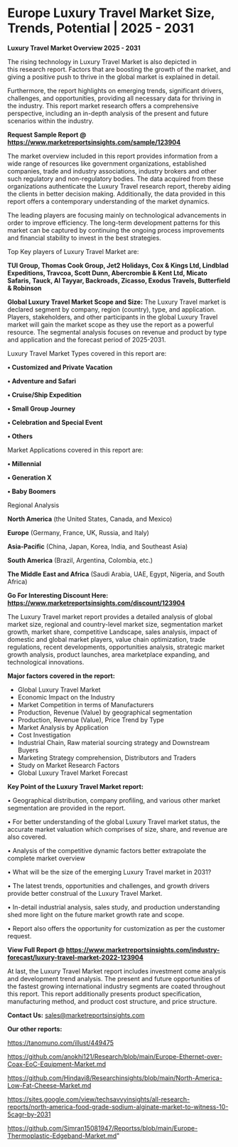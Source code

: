 # Europe Luxury Travel Market Size, Trends, Potential | 2025 - 2031

<Strong> Luxury Travel Market Overview 2025 - 2031</strong>

The rising technology in Luxury Travel Market is also depicted in this research report. Factors that are boosting the growth of the market, and giving a positive push to thrive in the global market is explained in detail.

Furthermore, the report highlights on emerging trends, significant drivers, challenges, and opportunities, providing all necessary data for thriving in the industry. This report market research offers a comprehensive perspective, including an in-depth analysis of the present and future scenarios within the industry.

<strong>Request Sample Report @ <a href=https://www.marketreportsinsights.com/sample/123904>https://www.marketreportsinsights.com/sample/123904</a></strong>

The market overview included in this report provides information from a wide range of resources like government organizations, established companies, trade and industry associations, industry brokers and other such regulatory and non-regulatory bodies. The data acquired from these organizations authenticate the Luxury Travel research report, thereby aiding the clients in better decision making. Additionally, the data provided in this report offers a contemporary understanding of the market dynamics.

The leading players are focusing mainly on technological advancements in order to improve efficiency. The long-term development patterns for this market can be captured by continuing the ongoing process improvements and financial stability to invest in the best strategies.

Top Key players of Luxury Travel Market are:

<strong>TUI Group, Thomas Cook Group, Jet2 Holidays, Cox & Kings Ltd, Lindblad Expeditions, Travcoa, Scott Dunn, Abercrombie & Kent Ltd, Micato Safaris, Tauck, Al Tayyar, Backroads, Zicasso, Exodus Travels, Butterfield & Robinson</strong>

<strong><b>Global Luxury Travel Market Scope and Size:</b></strong>
The Luxury Travel market is declared segment by company, region (country), type, and application. Players, stakeholders, and other participants in the global Luxury Travel market will gain the market scope as they use the report as a powerful resource. The segmental analysis focuses on revenue and product by type and application and the forecast period of 2025-2031.

Luxury Travel Market Types covered in this report are:

<strong>• Customized and Private Vacation

• Adventure and Safari

• Cruise/Ship Expedition

• Small Group Journey

• Celebration and Special Event

• Others</strong>

Market Applications covered in this report are:

<strong>• Millennial

• Generation X

• Baby Boomers</strong> 

Regional Analysis

<strong>North America</strong> (the United States, Canada, and Mexico)

<strong>Europe</strong> (Germany, France, UK, Russia, and Italy)

<strong>Asia-Pacific</strong> (China, Japan, Korea, India, and Southeast Asia)

<strong>South America</strong> (Brazil, Argentina, Colombia, etc.)

<strong>The Middle East and Africa</strong> (Saudi Arabia, UAE, Egypt, Nigeria, and South Africa)

<strong>Go For Interesting Discount Here: <a href=https://www.marketreportsinsights.com/discount/123904>https://www.marketreportsinsights.com/discount/123904</a></strong>

The Luxury Travel market report provides a detailed analysis of global market size, regional and country-level market size, segmentation market growth, market share, competitive Landscape, sales analysis, impact of domestic and global market players, value chain optimization, trade regulations, recent developments, opportunities analysis, strategic market growth analysis, product launches, area marketplace expanding, and technological innovations.

<strong><b>Major factors covered in the report:</b></strong>
<ul>
  <li>Global Luxury Travel Market </li>
  <li>Economic Impact on the Industry</li>
  <li>Market Competition in terms of Manufacturers</li>
  <li>Production, Revenue (Value) by geographical segmentation</li>
  <li>Production, Revenue (Value), Price Trend by Type</li>
  <li>Market Analysis by Application</li>
  <li>Cost Investigation</li>
  <li>Industrial Chain, Raw material sourcing strategy and Downstream Buyers</li>
  <li>Marketing Strategy comprehension, Distributors and Traders</li>
  <li>Study on Market Research Factors</li>
  <li>Global Luxury Travel Market Forecast</li>
</ul>

<strong><b>Key Point of the Luxury Travel Market report:</b></strong>

• Geographical distribution, company profiling, and various other market segmentation are provided in the report.

• For better understanding of the global Luxury Travel market status, the accurate market valuation which comprises of size, share, and revenue are also covered.

• Analysis of the competitive dynamic factors better extrapolate the complete market overview

• What will be the size of the emerging Luxury Travel market in 2031?

• The latest trends, opportunities and challenges, and growth drivers provide better construal of the Luxury Travel Market.

• In-detail industrial analysis, sales study, and production understanding shed more light on the future market growth rate and scope.

• Report also offers the opportunity for customization as per the customer request.

<strong><b>View Full Report @ <a href=https://www.marketreportsinsights.com/industry-forecast/luxury-travel-market-2022-123904>https://www.marketreportsinsights.com/industry-forecast/luxury-travel-market-2022-123904</a></b></strong>


At last, the Luxury Travel Market report includes investment come analysis and development trend analysis. The present and future opportunities of the fastest growing international industry segments are coated throughout this report. This report additionally presents product specification, manufacturing method, and product cost structure, and price structure.

<strong>Contact Us:</strong>
sales@marketreportsinsights.com

<strong>Our other reports:</strong>

<a href=https://tanomuno.com/illust/449475>https://tanomuno.com/illust/449475</a>

<a href=https://github.com/anokhi121/Research/blob/main/Europe-Ethernet-over-Coax-EoC-Equipment-Market.md>https://github.com/anokhi121/Research/blob/main/Europe-Ethernet-over-Coax-EoC-Equipment-Market.md</a>

<a href=https://github.com/Hindavi8/Researchinsights/blob/main/North-America-Low-Fat-Cheese-Market.md>https://github.com/Hindavi8/Researchinsights/blob/main/North-America-Low-Fat-Cheese-Market.md</a>

<a href=https://sites.google.com/view/techsavvyinsights/all-research-reports/north-america-food-grade-sodium-alginate-market-to-witness-10-5cagr-by-2031>https://sites.google.com/view/techsavvyinsights/all-research-reports/north-america-food-grade-sodium-alginate-market-to-witness-10-5cagr-by-2031</a>

<a href=https://github.com/Simran15081947/Reportss/blob/main/Europe-Thermoplastic-Edgeband-Market.md>https://github.com/Simran15081947/Reportss/blob/main/Europe-Thermoplastic-Edgeband-Market.md</a>"
